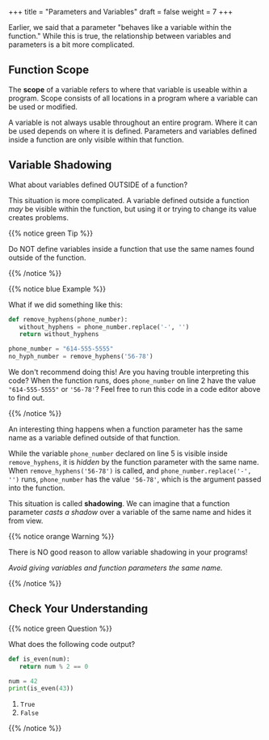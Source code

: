 +++
title = "Parameters and Variables"
draft = false
weight = 7
+++

Earlier, we said that a parameter "behaves like a variable within the
function." While this is true, the relationship between variables and
parameters is a bit more complicated.

## Function Scope

The **scope** of a variable refers to where that variable is useable within a
program. Scope consists of all locations in a program where a variable can be
used or modified.

A variable is not always usable throughout an entire program. Where it can be used depends on where it
is defined. Parameters and variables defined inside a function are only visible within that function.

## Variable Shadowing

What about variables defined OUTSIDE of a function?

This situation is more complicated. A variable defined outside a
function *may* be visible within the function, but using it or trying to
change its value creates problems.    

{{% notice green Tip %}}

Do NOT define variables inside a function that use the same names found
outside of the function.

{{% /notice %}}

{{% notice blue Example %}}

What if we did something like this:

```python {linenos=table}
def remove_hyphens(phone_number):
   without_hyphens = phone_number.replace('-', '')
   return without_hyphens

phone_number = "614-555-5555"
no_hyph_number = remove_hyphens('56-78')
```

We don't recommend doing this! Are you having trouble interpreting this code?
When the function runs, does `phone_number` on line 2 have the value `"614-555-5555"` or
`'56-78'`? Feel free to run this code in a code editor above to find out.

{{% /notice %}}

An interesting thing happens when a function parameter has the same name as a
variable defined outside of that function.

While the variable `phone_number` declared on line 5 is visible inside
`remove_hyphens`, it is *hidden* by the function parameter with the same
name. When `remove_hyphens('56-78')` is called, and
`phone_number.replace('-', '')` runs, `phone_number` has the value
`'56-78'`, which is the argument passed into the function.

This situation is called **shadowing**. We can imagine that a function
parameter *casts a shadow* over a variable of the same name and hides it from
view.

{{% notice orange Warning %}}

There is NO good reason to allow variable shadowing in your programs! 

*Avoid giving variables and function parameters the same name.*

{{% /notice %}}

## Check Your Understanding

{{% notice green Question %}}

What does the following code output?

```python {linenos=table}
def is_even(num): 
   return num % 2 == 0

num = 42
print(is_even(43))
```

1. `True`
1. `False`

{{% /notice %}}

<!-- Answer = b -->

